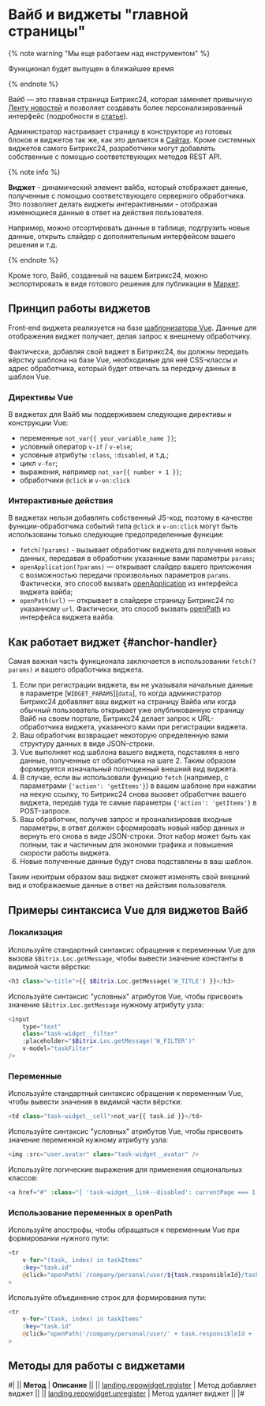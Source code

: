 # Вайб и виджеты "главной страницы"

{% note warning "Мы еще работаем над инструментом" %}

Функционал будет выпущен в ближайшее время

{% endnote %}

Вайб — это главная страница Битрикс24, которая заменяет привычную [Ленту новостей](../log/index.md) и позволяет создавать более персонализированный интерфейс (подробности в [статье](https://helpdesk.bitrix24.ru/open/22089066/)).

Администратор настраивает страницу в конструкторе из готовых блоков и виджетов так же, как это делается в [Сайтах](../landing/index.md). Кроме системных виджетов самого Битрикс24, разработчики могут добавлять собственные с помощью соответствующих методов REST API.

{% note info %}

**Виджет** - динамический элемент вайба, который отображает данные, полученные с помощью соответствующего серверного обработчика. Это позволяет делать виджеты интерактивными - отображая изменющиеся данные в ответ на действия пользователя.

Например, можно отсортировать данные в таблице, подгрузить новые данные, открыть слайдер с дополнительным интерфейсом вашего решения и т.д.

{% endnote %}

Кроме того, Вайб, созданный на вашем Битрикс24, можно экспортировать в виде готового решения для публикации в [Маркет](../../market/index.md).

## Принцип работы виджетов

Front-end виджета реализуется на базе [шаблонизатора Vue](https://vuejs.org). Данные для отображения виджет получает, делая запрос к внешнему обработчику.

Фактически, добавляя свой виджет в Битрикс24, вы должны передать вёрстку шаблона на базе Vue, необходимые для неё CSS-классы и адрес обработчика, который будет отвечать за передачу данных в шаблон Vue.

### Директивы Vue

В виджетах для Вайб мы поддерживаем следующие директивы и конструкции Vue:

- переменные `not_var{{ your_variable_name }}`;
- условный оператор `v-if` / `v-else`;
- условные атрибуты `:class`, `:disabled`, и т.д.;
- цикл `v-for`;
- выражения, например `not_var{{ number + 1 }}`;
- обработчики `@click` и `v-on:click`

### Интерактивные действия

В виджетах нельзя добавлять собственный JS-код, поэтому в качестве функции-обработчика событий типа `@click` и `v-on:click` могут быть использованы только следующие предопределенные функции:

- `fetch(?params)` - вызывает обработчик виджета для получения новых данных, передавая в обработчик указанные вами параметры `params`;
- `openApplication(?params)` — открывает слайдер вашего приложения с возможностью передачи произвольных параметров `params`. Фактически, это способ вызвать [openApplication](../widgets/open-application.md) из интерфейса виджета вайба;
- `openPath(url)` — открывает в слайдере страницу Битрикс24 по указанному `url`. Фактически, это способ вызвать [openPath](../widgets/open-path.md) из интерфейса виджета вайба.

## Как работает виджет {#anchor-handler}

Самая важная часть функционала заключается в использовании `fetch(?params)` и вашего обработчика виджета.

1. Если при регистрации виджета, вы не указывали начальные данные в параметре \[`WIDGET_PARAMS`\]\[`data`\], то когда администратор Битрикс24 добавляет ваш виджет на страницу Вайба или когда обычный пользователь открывает уже опубликованную страницу Вайб на своем портале, Битрикс24 делает запрос к URL-обработчика виджета, указанного вами при регистрации виджета.
2. Ваш обработчик возвращает некоторую определенную вами структуру данных в виде JSON-строки.
3. Vue выполняет код шаблона вашего виджета, подставляя в него данные, полученные от обработчика на шаге 2. Таким образом формируется изначальный полноценный внешний вид виджета.
4. В случае, если вы использовали функцию `fetch` (например, с параметрами `{'action': 'getItems'}`) в вашем шаблоне при нажатии на некую ссылку, то Битрикс24 снова вызовет обработчик вашего виджета, передав туда те самые параметры `{'action': 'getItems'}` в POST-запросе.
5. Ваш обработчик, получив запрос и проанализировав входные параметры, в ответ должен сформировать новый набор данных и вернуть его снова в виде JSON-строки. Этот набор может быть как полным, так и частичным для экономии трафика и повышения скорости работы виджета.
6. Новые полученные данные будут снова подставлены в ваш шаблон.

Таким нехитрым образом ваш виджет сможет изменять свой внешний вид и отображаемые данные в ответ на действия пользователя.

## Примеры синтаксиса Vue для виджетов Вайб

### Локализация

Используйте стандартный синтаксис обращения к переменным Vue для вызова `$Bitrix.Loc.getMessage`, чтобы вывести значение константы в видимой части вёрстки:

```php
<h3 class="w-title">{{ $Bitrix.Loc.getMessage('W_TITLE') }}</h3>
```

Используйте синтаксис "условных" атрибутов Vue, чтобы присвоить значение `$Bitrix.Loc.getMessage` нужному атрибуту узла:

```php
<input
    type="text"
    class="task-widget__filter"
    :placeholder="$Bitrix.Loc.getMessage('W_FILTER')"
    v-model="taskFilter"
/>
```

### Переменные

Используйте стандартный синтаксис обращения к переменным Vue, чтобы вывести значения в видимой части вёрстки:

```php
<td class="task-widget__cell">not_var{{ task.id }}</td>
```

Используйте синтаксис "условных" атрибутов Vue, чтобы присвоить значение переменной нужному атрибуту узла:

```php
<img :src="user.avatar" class="task-widget__avatar" />
```

Используйте логические выражения для применения опциональных классов:

```php
<a href="#" :class="{ 'task-widget__link--disabled': currentPage === 1 }">
```

### Использование переменных в openPath

Используйте апострофы, чтобы обращаться к переменным Vue при формировании нужного пути:

```php
<tr
    v-for="(task, index) in taskItems"
    :key="task.id"
    @click="openPath(`/company/personal/user/${task.responsibleId}/tasks/task/view/${task.id}/`)"
>
```

Используйте объединение строк для формирования пути:

```php
<tr
    v-for="(task, index) in taskItems"
    :key="task.id"
    @click="openPath('/company/personal/user/' + task.responsibleId + '/tasks/task/view/' + task.id)"
>
```

## Методы для работы с виджетами

#|
|| **Метод** | **Описание** ||
|| [landing.repowidget.register](./landing-repowidget-register.md) | Метод добавляет виджет ||
|| [landing.repowidget.unregister](./landing-repowidget-unregister.md) | Метод удаляет виджет ||
|#